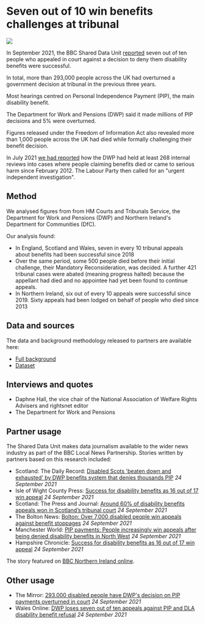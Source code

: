 # Seven out of 10 win benefits challenges at tribunal

![](https://ichef.bbci.co.uk/news/1632/idt2/idt2/3c7ea4c2-3769-4fcf-ad18-949fc91289aa/image/816)

In September 2021, the BBC Shared Data Unit [reported](https://www.bbc.co.uk/news/uk-58284613) seven out of ten people who appealed in court against a decision to deny them disability benefits were successful.

In total, more than 293,000 people across the UK had overturned a government decision at tribunal in the previous three years.

Most hearings centred on Personal Independence Payment (PIP), the main disability benefit.

The Department for Work and Pensions (DWP) said it made millions of PIP decisions and 5% were overturned.

Figures released under the Freedom of Information Act also revealed more than 1,000 people across the UK had died while formally challenging their benefit decision.

In July 2021 [we had reported](https://www.bbc.co.uk/news/uk-57726608) how the DWP had held at least 268 internal reviews into cases where people claiming benefits died or came to serious harm since February 2012. The Labour Party then called for an "urgent independent investigation".

## Method

We analysed figures from from HM Courts and Tribunals Service, the Department for Work and Pensions (DWP) and Northern Ireland's Department for Communities (DfC).

Our analysis found:

- In England, Scotland and Wales, seven in every 10 tribunal appeals about benefits had been successful since 2018
- Over the same period, some 500 people died before their initial challenge, their Mandatory Reconsideration, was decided. A further 421 tribunal cases were abated (meaning progress halted) because the appellant had died and no appointee had yet been found to continue appeals.
- In Northern Ireland, six out of every 10 appeals were successful since 2019. Sixty appeals had been lodged on behalf of people who died since 2013

## Data and sources

The data and background methodology released to partners are available here:
* [Full background](https://docs.google.com/document/d/1sx7u5fn5e42FsspvLrLFsUScd2K0tz4KM9PzdBRRyzw/edit?usp=sharing)
* [Dataset](https://docs.google.com/spreadsheets/d/1RwC6aT6v4tgfc_FoeHr_7HuHy83-9sBAGEK13ceN9cI/edit?usp=sharing)

## Interviews and quotes

* Daphne Hall, the vice chair of the National Association of Welfare Rights Advisers and rightsnet editor
* The Department for Work and Pensions

## Partner usage

The Shared Data Unit makes data journalism available to the wider news industry as part of the BBC Local News Partnership.
Stories written by partners based on this research included:

* Scotland: The Daily Record: [Disabled Scots 'beaten down and exhausted' by DWP benefits system that denies thousands PIP](https://www.dailyrecord.co.uk/news/politics/dwp-pip-disabled-benefits-government-25054956) *24 September 2021*
* Isle of Wight County Press: [Success for disability benefits as 16 out of 17 win appeal](https://www.countypress.co.uk/news/19602966.16-17-win-disability-benefits-appeal/) *24 September 2021*
* Scotland: The Press and Journal: [Around 60% of disability benefits appeals won in Scotland’s tribunal court](https://www.pressandjournal.co.uk/fp/news/aberdeen/3491224/around-60-of-disability-benefits-appeals-won-in-scotlands-tribunal-court/) *24 September 2021*
* The Bolton News: [Bolton: Over 7,000 disabled people win appeals against benefit stoppages](https://www.theboltonnews.co.uk/news/19600422.bolton-7-000-disabled-people-win-appeals-benefit-stoppages/) *24 September 2021*
* Manchester World: [PIP payments: People increasingly win appeals after being denied disability benefits in North West](https://www.manchesterworld.uk/news/pip-payments-people-increasingly-win-appeals-after-being-denied-disability-benefits-in-north-west-3394399) *24 September 2021*
* Hampshire Chronicle: [Success for disability benefits as 16 out of 17 win appeal](https://www.hampshirechronicle.co.uk/news/19602966.16-17-win-disability-benefits-appeal/) *24 September 2021*

The story featured on [BBC Northern Ireland online](https://www.bbc.co.uk/news/uk-northern-ireland-58669854).

## Other usage

* The Mirror: [293,000 disabled people have DWP's decision on PIP payments overturned in court](https://www.mirror.co.uk/money/court-rules-293000-disabled-people-25061602) *24 September 2021*
* Wales Online: [DWP loses seven out of ten appeals against PIP and DLA disability benefit refusal](https://www.walesonline.co.uk/news/uk-news/dwp-loses-seven-out-ten-21663506) *24 September 2021* 
